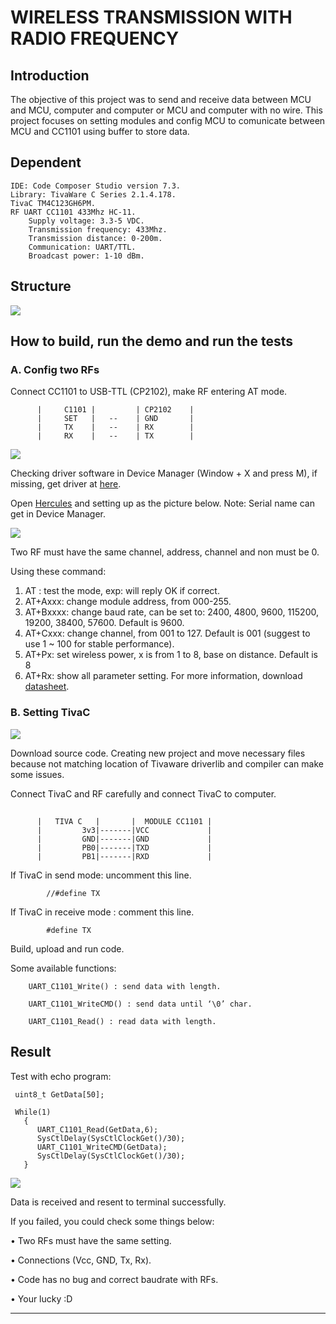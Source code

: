 # **WIRELESS TRANSMISSION WITH RADIO FREQUENCY**

## **Introduction**

The objective of this project was to send and receive data between MCU and MCU, computer and computer or MCU and computer with no wire. This project  focuses on setting modules and config MCU to comunicate between MCU and CC1101 using buffer to store data. 

## **Dependent**

	IDE: Code Composer Studio version 7.3.
	Library: TivaWare C Series 2.1.4.178.
	TivaC TM4C123GH6PM.
	RF UART CC1101 433Mhz HC-11.
		Supply voltage: 3.3-5 VDC.
		Transmission frequency: 433Mhz.
		Transmission distance: 0-200m.
		Communication: UART/TTL.
		Broadcast power: 1-10 dBm.
	
## **Structure**

![](https://sv1.uphinhnhanh.com/images/2018/06/20/image53571.png)


## **How to build, run the demo and run the tests**


### A. Config two RFs 
Connect CC1101 to USB-TTL (CP2102), make RF entering AT mode.

          |     C1101 |         | CP2102    | 
          |     SET   |   --    | GND       |  
          |     TX    |   --    | RX        | 
          |     RX    |   --    | TX        |

![](https://sv1.uphinhnhanh.com/images/2018/06/20/image7e812.png)


        
 Checking driver software in Device Manager (Window + X and press M), if missing, get driver at [here](https://www.silabs.com/products/development-tools/software/usb-to-uart-bridge-vcp-drivers).
        
 Open [Hercules](https://www.hw-group.com/software/hercules-setup-utility) and setting up as the picture below. Note: Serial name can get in Device Manager.

 ![](https://sv1.uphinhnhanh.com/images/2018/06/20/image8aaac.png)

 Two RF must have the same channel, address, channel and non must be 0.

 Using these command:
1.	AT : test the mode, exp: will reply OK if correct.
2.	AT+Axxx: change module address, from 000-255.
3.	AT+Bxxxx: change baud rate, can be set to:  2400, 4800, 9600, 115200, 19200, 38400, 57600. Default is 9600.
4.	AT+Cxxx: change channel, from 001 to 127. Default is 001 (suggest to use 1 ~ 100 for stable performance).
5.	AT+Px: set wireless power, x is from 1 to 8, base on distance. Default is 8
6.	AT+Rx: show all parameter setting.
   For more information, download [datasheet](https://github.com/PIFClub/TIVAC123_CC1101/tree/master/TIVA_CC1101_UART/~Docs).

### B.	Setting TivaC

![](https://sv1.uphinhnhanh.com/images/2018/06/20/imaged44be.png)



Download source code.
Creating new project and move necessary files because not matching location of Tivaware driverlib and compiler can make some issues.

 Connect TivaC and RF carefully and connect TivaC to computer.
## ## 
          |   TIVA C   |       |  MODULE CC1101 |
          |         3v3|-------|VCC             |
          |         GND|-------|GND             | 
          |         PB0|-------|TXD             |
          |         PB1|-------|RXD             |
 

If TivaC in send mode: uncomment this line.

			//#define TX

If TivaC in receive mode : comment this line.

			#define TX

Build, upload and run code.

Some available functions:

		UART_C1101_Write() : send data with length.

		UART_C1101_WriteCMD() : send data until ‘\0’ char.

		UART_C1101_Read() : read data with length.




## **Result**

Test with echo program:




     uint8_t GetData[50];

     While(1)
       {
          UART_C1101_Read(GetData,6);
          SysCtlDelay(SysCtlClockGet()/30);
          UART_C1101_WriteCMD(GetData);
          SysCtlDelay(SysCtlClockGet()/30);
       }

![](https://sv1.uphinhnhanh.com/images/2018/06/21/image.png)

Data is received and resent to terminal successfully.

If you failed, you could check some things below:

 •	Two RFs must have the same setting.

 •	Connections (Vcc, GND, Tx, Rx).

 •	Code has no bug and correct baudrate with RFs.

 •	Your lucky :D 


	

***
